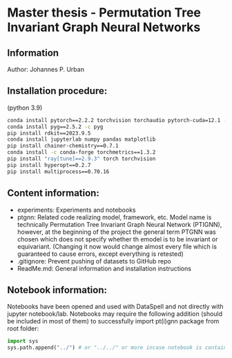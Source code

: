 # Master thesis - Permutation Tree Invariant Graph Neural Networks
## Information
Author: Johannes P. Urban

## Installation procedure:
(python 3.9)
```bash
conda install pytorch==2.2.2 torchvision torchaudio pytorch-cuda=12.1 -c pytorch -c nvidia
conda install pyg==2.5.2 -c pyg
pip install rdkit==2023.9.5
conda install jupyterlab numpy pandas matplotlib
pip install chainer-chemistry==0.7.1
conda install -c conda-forge torchmetrics==1.3.2
pip install "ray[tune]==2.9.3" torch torchvision
pip install hyperopt==0.2.7
pip install multiprocess==0.70.16
```

## Content information:

- experiments: Experiments and notebooks
- ptgnn: Related code realizing model, framework, etc. Model name is technically Permutation Tree Invariant Graph Neural Network (PTIGNN),
however, at the beginning of the project the general term PTGNN was chosen which does not specify whether th emodel is to be invariant or
equivariant. (Changing it now would change almost every file which is guaranteed to cause errors, except everything is retested)
- .gitignore: Prevent pushing of datasets to GitHub repo
- ReadMe.md: General information and installation instructions

## Notebook information:

Notebooks have been opened and used with DataSpell and not directly with jupyter notebook/lab. Notebooks may require the following addition (should be included in most of them) to successfully import pt(i)gnn package from root folder:

```python
import sys
sys.path.append("../") # or "../../" or more incase notebook is contained in a deeper subfolder structure 
```